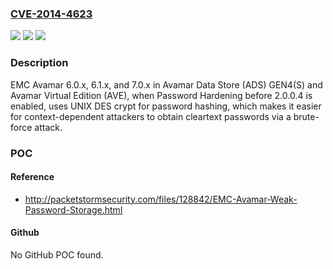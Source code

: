 ### [CVE-2014-4623](https://cve.mitre.org/cgi-bin/cvename.cgi?name=CVE-2014-4623)
![](https://img.shields.io/static/v1?label=Product&message=n%2Fa&color=blue)
![](https://img.shields.io/static/v1?label=Version&message=n%2Fa&color=blue)
![](https://img.shields.io/static/v1?label=Vulnerability&message=n%2Fa&color=brighgreen)

### Description

EMC Avamar 6.0.x, 6.1.x, and 7.0.x in Avamar Data Store (ADS) GEN4(S) and Avamar Virtual Edition (AVE), when Password Hardening before 2.0.0.4 is enabled, uses UNIX DES crypt for password hashing, which makes it easier for context-dependent attackers to obtain cleartext passwords via a brute-force attack.

### POC

#### Reference
- http://packetstormsecurity.com/files/128842/EMC-Avamar-Weak-Password-Storage.html

#### Github
No GitHub POC found.

